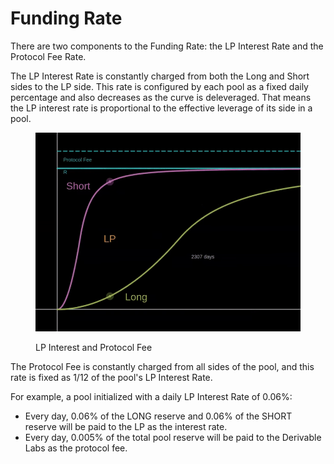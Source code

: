 # Funding Rate

There are two components to the Funding Rate: the LP Interest Rate and the Protocol Fee Rate.

The LP Interest Rate is constantly charged from both the Long and Short sides to the LP side. This rate is configured by each pool as a fixed daily percentage and also decreases as the curve is deleveraged. That means the LP interest rate is proportional to the effective leverage of its side in a pool.

<figure><img src="../.gitbook/assets/time (1).gif" alt=""><figcaption><p>LP Interest and Protocol Fee</p></figcaption></figure>

The Protocol Fee is constantly charged from all sides of the pool, and this rate is fixed as 1/12 of the pool's LP Interest Rate.

For example, a pool initialized with a daily LP Interest Rate of 0.06%:

* Every day, 0.06% of the LONG reserve and 0.06% of the SHORT reserve will be paid to the LP as the interest rate.
* Every day, 0.005% of the total pool reserve will be paid to the Derivable Labs as the protocol fee.
